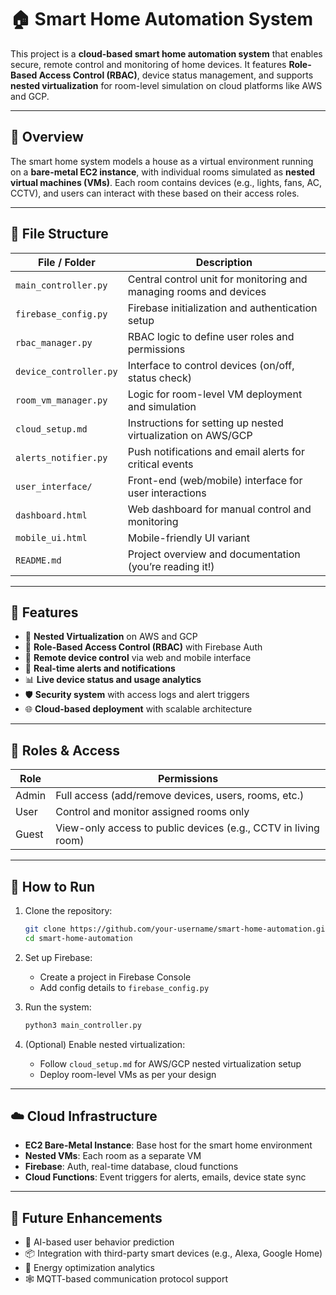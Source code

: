 # 🏠 Smart Home Automation System

This project is a **cloud-based smart home automation system** that enables secure, remote control and monitoring of home devices. It features **Role-Based Access Control (RBAC)**, device status management, and supports **nested virtualization** for room-level simulation on cloud platforms like AWS and GCP.

---

## 🧾 Overview

The smart home system models a house as a virtual environment running on a **bare-metal EC2 instance**, with individual rooms simulated as **nested virtual machines (VMs)**. Each room contains devices (e.g., lights, fans, AC, CCTV), and users can interact with these based on their access roles.

---

## 📁 File Structure

| File / Folder | Description |
|---------------|-------------|
| `main_controller.py` | Central control unit for monitoring and managing rooms and devices |
| `firebase_config.py` | Firebase initialization and authentication setup |
| `rbac_manager.py` | RBAC logic to define user roles and permissions |
| `device_controller.py` | Interface to control devices (on/off, status check) |
| `room_vm_manager.py` | Logic for room-level VM deployment and simulation |
| `cloud_setup.md` | Instructions for setting up nested virtualization on AWS/GCP |
| `alerts_notifier.py` | Push notifications and email alerts for critical events |
| `user_interface/` | Front-end (web/mobile) interface for user interactions |
| `dashboard.html` | Web dashboard for manual control and monitoring |
| `mobile_ui.html` | Mobile-friendly UI variant |
| `README.md` | Project overview and documentation (you’re reading it!) |

---

## 🔐 Features

- 🔁 **Nested Virtualization** on AWS and GCP
- 👥 **Role-Based Access Control (RBAC)** with Firebase Auth
- 📲 **Remote device control** via web and mobile interface
- 🔔 **Real-time alerts and notifications**
- 📊 **Live device status and usage analytics**
- 🛡️ **Security system** with access logs and alert triggers
- 🌐 **Cloud-based deployment** with scalable architecture

---

## 🔧 Roles & Access

| Role | Permissions |
|------|-------------|
| Admin | Full access (add/remove devices, users, rooms, etc.) |
| User | Control and monitor assigned rooms only |
| Guest | View-only access to public devices (e.g., CCTV in living room) |

---

## 🚀 How to Run

1. Clone the repository:
   ```bash
   git clone https://github.com/your-username/smart-home-automation.git
   cd smart-home-automation
   ```

2. Set up Firebase:
   - Create a project in Firebase Console
   - Add config details to `firebase_config.py`

3. Run the system:
   ```bash
   python3 main_controller.py
   ```

4. (Optional) Enable nested virtualization:
   - Follow `cloud_setup.md` for AWS/GCP nested virtualization setup
   - Deploy room-level VMs as per your design

---

## ☁️ Cloud Infrastructure

- **EC2 Bare-Metal Instance**: Base host for the smart home environment
- **Nested VMs**: Each room as a separate VM
- **Firebase**: Auth, real-time database, cloud functions
- **Cloud Functions**: Event triggers for alerts, emails, device state sync

---

## 🧠 Future Enhancements

- 🧠 AI-based user behavior prediction
- 📦 Integration with third-party smart devices (e.g., Alexa, Google Home)
- 🎯 Energy optimization analytics
- 🕸️ MQTT-based communication protocol support
